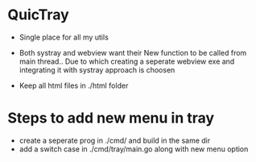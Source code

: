 # QuicTray

- Single place for all my utils

- Both systray and webview want their New function to be called from main thread.. Due to which creating a seperate webview exe and integrating it with systray approach is choosen
- Keep all html files in ./html folder

# Steps to add new menu in tray

- create a seperate prog in ./cmd/ and build in the same dir
- add a switch case in ./cmd/tray/main.go along with new menu option
